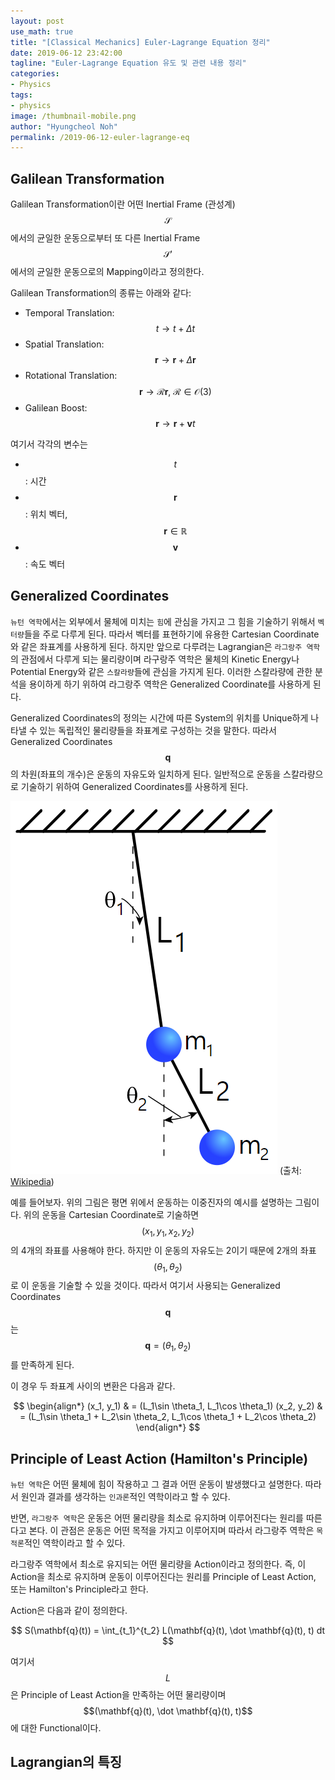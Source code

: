 ```yaml
---
layout: post
use_math: true
title: "[Classical Mechanics] Euler-Lagrange Equation 정리"
date: 2019-06-12 23:42:00
tagline: "Euler-Lagrange Equation 유도 및 관련 내용 정리"
categories:
- Physics
tags:
- physics
image: /thumbnail-mobile.png
author: "Hyungcheol Noh"
permalink: /2019-06-12-euler-lagrange-eq
---
```


## Galilean Transformation
Galilean Transformation이란 어떤 Inertial Frame (관성계) $$\mathcal{S}$$에서의 균일한 운동으로부터 또 다른 Inertial Frame $$\mathcal{S}'$$에서의 균일한 운동으로의 Mapping이라고 정의한다.

Galilean Transformation의 종류는 아래와 같다:
- Temporal Translation: $$t \rightarrow t + \Delta t$$
- Spatial Translation: $$\mathbf{r} \rightarrow \mathbf{r} + \Delta \mathbf{r}$$
- Rotational Translation: $$\mathbf{r} \rightarrow \mathcal{R}\mathbf{r}, \ \mathcal{R}\in \mathcal{O}(3)$$
- Galilean Boost: $$\mathbf{r} \rightarrow \mathbf{r} + \mathbf{v} t$$

여기서 각각의 변수는
- $$t$$: 시간
- $$\mathbf{r}$$: 위치 벡터, $$\mathbf{r} \in \mathbb{R}$$
- $$\mathbf{v}$$: 속도 벡터

## Generalized Coordinates
`뉴턴 역학`에서는 외부에서 물체에 미치는 `힘`에 관심을 가지고 그 힘을 기술하기 위해서 `벡터량`들을 주로 다루게 된다. 따라서 벡터를 표현하기에 유용한 Cartesian Coordinate와 같은 좌표계를 사용하게 된다. 하지만 앞으로 다루려는 Lagrangian은 `라그랑주 역학`의 관점에서 다루게 되는 물리량이며 라구랑주 역학은 물체의 Kinetic Energy나 Potential Energy와 같은 `스칼라량`들에 관심을 가지게 된다. 이러한 스칼라량에 관한 분석을 용이하게 하기 위하여 라그랑주 역학은 Generalized Coordinate를 사용하게 된다.

Generalized Coordinates의 정의는 시간에 따른 System의 위치를 Unique하게 나타낼 수 있는 독립적인 물리량들을 좌표계로 구성하는 것을 말한다. 따라서 Generalized Coordinates $$\mathbf{q}$$의 차원(좌표의 개수)은 운동의 자유도와 일치하게 된다. 일반적으로 운동을 스칼라량으로 기술하기 위하여 Generalized Coordinates를 사용하게 된다.

![](/assets/img/2019-06-12-euler-lagrange-eq/2019-06-12-euler-lagrange-eq_2019-06-23-00-27-39.png)
(출처: [Wikipedia](https://ko.wikipedia.org/wiki/%EC%9D%BC%EB%B0%98%ED%99%94_%EC%A2%8C%ED%91%9C))

예를 들어보자. 위의 그림은 평면 위에서 운동하는 이중진자의 예시를 설명하는 그림이다. 위의 운동을 Cartesian Coordinate로 기술하면 $$(x_1, y_1, x_2, y_2)$$의 4개의 좌표를 사용해야 한다. 하지만 이 운동의 자유도는 2이기 때문에 2개의 좌표 $$(\theta_1, \theta_2 )$$로 이 운동을 기술할 수 있을 것이다. 따라서 여기서 사용되는 Generalized Coordinates $$\mathbf{q}$$는 $$\mathbf{q}=(\theta_1, \theta_2 )$$를 만족하게 된다.

이 경우 두 좌표계 사이의 변환은 다음과 같다.

$$
\begin{align*}
(x_1, y_1) & = (L_1\sin \theta_1, L_1\cos \theta_1)
(x_2, y_2) & = (L_1\sin \theta_1 + L_2\sin \theta_2, L_1\cos \theta_1 + L_2\cos \theta_2)
\end{align*}
$$

## Principle of Least Action (Hamilton's Principle)
`뉴턴 역학`은 어떤 물체에 힘이 작용하고 그 결과 어떤 운동이 발생했다고 설명한다. 따라서 원인과 결과를 생각하는 `인과론`적인 역학이라고 할 수 있다.

반면, `라그랑주 역학`은 운동은 어떤 물리량을 최소로 유지하며 이루어진다는 원리를 따른다고 본다. 이 관점은 운동은 어떤 목적을 가지고 이루어지며 따라서 라그랑주 역학은 `목적론`적인 역학이라고 할 수 있다.

라그랑주 역학에서 최소로 유지되는 어떤 물리량을 Action이라고 정의한다. 즉, 이 Action을 최소로 유지하며 운동이 이루어진다는 원리를 Principle of Least Action, 또는 Hamilton's Principle라고 한다.

Action은 다음과 같이 정의한다.

$$
S(\mathbf{q}(t)) = \int_{t_1}^{t_2} L(\mathbf{q}(t), \dot \mathbf{q}(t), t) dt
$$

여기서 $$L$$은 Principle of Least Action을 만족하는 어떤 물리량이며 $$(\mathbf{q}(t), \dot \mathbf{q}(t), t)$$에 대한 Functional이다.

## Lagrangian의 특징


